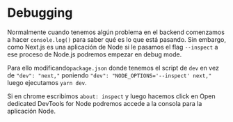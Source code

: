 # Debugging
Normalmente cuando tenemos algún problema en el backend comenzamos a hacer `console.log()` para saber qué es lo que está pasando. Sin embargo, como Next.js es una aplicación de Node si le pasamos el flag `--inspect` a ese proceso de Node.js podremos empezar en debug mode.

Para ello modificando`package.json` donde tenemos el script de `dev` en vez de `"dev": "next,"` poniendo `"dev": "NODE_OPTIONS='--inspect' next,"` luego ejecutamos `yarn dev`.

Si en chrome escribimos `about: inspect` y luego hacemos click en Open dedicated DevTools for Node podremos accede a la consola para la aplicación Node.